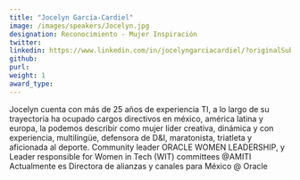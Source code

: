 ```yaml
---
title: "Jocelyn García-Cardiel"
image: /images/speakers/Jocelyn.jpg
designation: Reconocimiento - Mujer Inspiración
twitter: 
linkedin: https://www.linkedin.com/in/jocelyngarciacardiel/?originalSubdomain=mx
github:
purl:
weight: 1
award_type:
---
```


Jocelyn cuenta con más de 25 años de experiencia TI, a lo largo de su trayectoria ha ocupado cargos  directivos en méxico, américa latina y europa, la podemos describir como mujer líder creativa, dinámica y con experiencia, multilingüe, defensora de D&I, maratonista, triatleta y aficionada al deporte. Community leader ORACLE WOMEN LEADERSHIP, y Leader responsible for Women in Tech (WIT) committees @AMITI 
Actualmente es Directora de alianzas y canales para México @ Oracle
